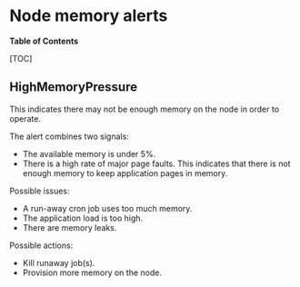 # Node memory alerts

**Table of Contents**

[TOC]

## HighMemoryPressure

This indicates there may not be enough memory on the node in order to operate.

The alert combines two signals:

* The available memory is under 5%.
* There is a high rate of major page faults.  This indicates that there is not enough memory to keep application pages in memory.

Possible issues:

* A run-away cron job uses too much memory.
* The application load is too high.
* There are memory leaks.

Possible actions:

* Kill runaway job(s).
* Provision more memory on the node.
